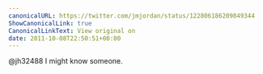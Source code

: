 ```yaml
---
canonicalURL: https://twitter.com/jmjordan/status/122806186209849344
ShowCanonicalLink: true
CanonicalLinkText: View original on
date: 2011-10-08T22:50:51+00:00
---
```

@jh32488 I might know someone.